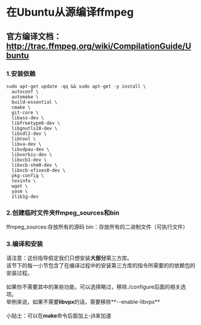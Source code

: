 # 在Ubuntu从源编译ffmpeg
## 官方编译文档：http://trac.ffmpeg.org/wiki/CompilationGuide/Ubuntu

### 1.安装依赖
```
sudo apt-get update -qq && sudo apt-get -y install \
  autoconf \
  automake \
  build-essential \
  cmake \
  git-core \
  libass-dev \
  libfreetype6-dev \
  libgnutls28-dev \
  libsdl2-dev \
  libtool \
  libva-dev \
  libvdpau-dev \
  libvorbis-dev \
  libxcb1-dev \
  libxcb-shm0-dev \
  libxcb-xfixes0-dev \
  pkg-config \
  texinfo \
  wget \
  yasm \
  zlib1g-dev
```
### 2.创建临时文件夹ffmpeg_sources和bin
ffmpeg_sources:存放所有的源码
bin：存放所有的二进制文件（可执行文件）
### 3.编译和安装
请注意：这份指导假定我们只想安装**大部分**第三方库。<br />
该节下的每一小节包含了在编译过程中的安装第三方库的指令所需要的的依赖包的安装过程。<br />
<br />
如果你不需要其中的某些功能，可以选择略过，移除./configure后面的相关选项。<br />
举例来说，如果不需要**libvpx**的话，需要移除**--enable-libvpx**<br />
<br />
小贴士：可以在**make**命令后面加上-j8来加速
